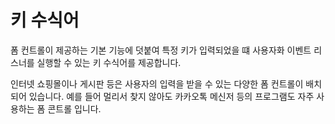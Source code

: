 # 키 수식어
폼 컨트롤이 제공하는 기본 기능에 덧붙여 특정 키가 입력되었을 떄 사용자화 이벤트 리스너를 실행할 수 있는 키 수식어를 제공합니다. 

인터넷 쇼핑몰이나 게시판 등은 사용자의 입력을 받을 수 있는 다양한 폼 컨트롤이 배치되어 있습니다. 예를 들어 멀리서 찾지 않아도 카카오톡 메신저 등의 프로그램도 자주 사용하는 폼 콘트롤 입니다.